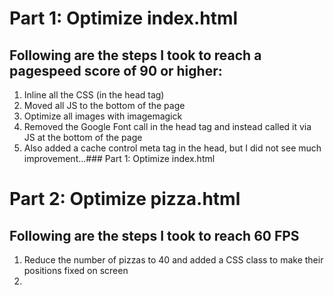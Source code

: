 # Part 1: Optimize index.html

## Following are the steps I took to reach a pagespeed score of 90 or higher:

1. Inline all the CSS (in the head tag)
2. Moved all JS to the bottom of the page
2. Optimize all images with imagemagick
3. Removed the Google Font call in the head tag and instead called it via JS at the bottom of the page
4. Also added a cache control meta tag in the head, but I did not see much improvement...### Part 1: Optimize index.html

# Part 2: Optimize pizza.html

## Following are the steps I took to reach 60 FPS

1. Reduce the number of pizzas to 40 and added a CSS class to make their positions fixed on screen
2. 
